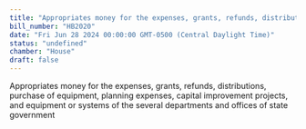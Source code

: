 ```yaml
---
title: "Appropriates money for the expenses, grants, refunds, distributions, purchase of equipment, planning expenses, capital improvement projects, and equipment or systems of the several departments and offices of state government"
bill_number: "HB2020"
date: "Fri Jun 28 2024 00:00:00 GMT-0500 (Central Daylight Time)"
status: "undefined"
chamber: "House"
draft: false
---
```

Appropriates money for the expenses, grants, refunds, distributions, purchase of equipment, planning expenses, capital improvement projects, and equipment or systems of the several departments and offices of state government
